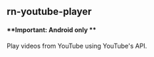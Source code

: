 ## rn-youtube-player

#### **Important: Android only **

Play videos from YouTube using YouTube's API.
